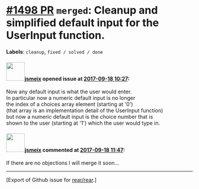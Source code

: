 [\#1498 PR](https://github.com/rear/rear/pull/1498) `merged`: Cleanup and simplified default input for the UserInput function.
==============================================================================================================================

**Labels**: `cleanup`, `fixed / solved / done`

#### <img src="https://avatars.githubusercontent.com/u/1788608?u=925fc54e2ce01551392622446ece427f51e2f0ce&v=4" width="50">[jsmeix](https://github.com/jsmeix) opened issue at [2017-09-18 10:27](https://github.com/rear/rear/pull/1498):

Now any default input is what the user would enter.  
In particular now a numeric default input is no longer  
the index of a choices array element (starting at '0')  
(that array is an implementation detail of the UserInput function)  
but now a numeric default input is the choice number that is  
shown to the user (starting at '1') which the user would type in.

#### <img src="https://avatars.githubusercontent.com/u/1788608?u=925fc54e2ce01551392622446ece427f51e2f0ce&v=4" width="50">[jsmeix](https://github.com/jsmeix) commented at [2017-09-18 11:47](https://github.com/rear/rear/pull/1498#issuecomment-330196370):

If there are no objections I will merge it soon...

------------------------------------------------------------------------

\[Export of Github issue for
[rear/rear](https://github.com/rear/rear).\]

